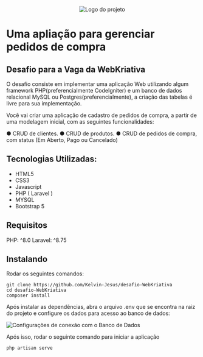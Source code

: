 <p align="center">
<img src="https://i.ibb.co/Kq7GBxN/image.png" alt="Logo do projeto" border="0">
</p>

<p align="center">
    <h1>Uma apliação para gerenciar pedidos de compra</h1>
</p>

## Desafio para a Vaga da WebKriativa

<p>O desafio consiste em implementar uma aplicação Web utilizando algum framework
PHP(preferencialmente CodeIgniter) e um banco de dados relacional MySQL ou
Postgres(preferencialmente), a criação das tabelas é livre para sua implementação.
</p>
<p>
Você vai criar uma aplicação de cadastro de pedidos de compra, a partir de uma modelagem inicial,
com as seguintes funcionalidades:</p>
● CRUD de clientes.
● CRUD de produtos.
● CRUD de pedidos de compra, com status (Em Aberto, Pago ou Cancelado)

## Tecnologias Utilizadas:
<ul>
    <li>HTML5</li>
    <li>CSS3</li>
    <li>Javascript</li>
    <li>PHP ( Laravel )</li>
    <li>MYSQL</li>
    <li>Bootstrap 5</li>
</ul>

## Requisitos

PHP:      ^8.0
Laravel:  ^8.75

## Instalando

Rodar os seguintes comandos:
```
git clone https://github.com/Kelvin-Jesus/desafio-WebKriativa
cd desafio-WebKriativa
composer install
```
<p>Após instalar as dependências, abra o arquivo .env que se encontra na raiz do projeto e configure os dados para acesso ao banco de dados:</p>
<img src="https://i.ibb.co/VxPy3dM/image.png" alt="Configurações de conexão com o Banco de Dados">

Após isso, rodar o seguinte comando para iniciar a aplicação
```
php artisan serve
```

